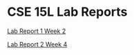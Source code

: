 # CSE 15L Lab Reports

[Lab Report 1 Week 2](https://meganleongg.github.io/cse15l-lab-reports/lab-report-1-week-2)

[Lab Report 2 Week 4](https://meganleongg.github.io/cse15l-lab-reports/lab-report-2-week-4)
